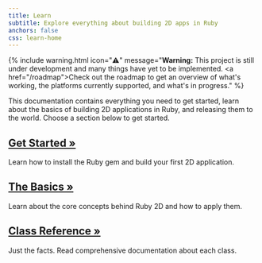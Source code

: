 ```yaml
---
title: Learn
subtitle: Explore everything about building 2D apps in Ruby
anchors: false
css: learn-home
---
```


{% include warning.html icon="⚠️" message="<b>Warning:</b> This project is still under development and many things have yet to be implemented. <a href=\"/roadmap\">Check out the roadmap</a> to get an overview of what's working, the platforms currently supported, and what's in progress." %}

This documentation contains everything you need to get started, learn about the basics of building 2D applications in Ruby, and releasing them to the world. Choose a section below to get started.

## [Get Started »](/learn/get-started)
Learn how to install the Ruby gem and build your first 2D application.

## [The Basics »](/learn/basics)
Learn about the core concepts behind Ruby 2D and how to apply them.

## [Class Reference »](http://www.rubydoc.info/gems/ruby2d)
Just the facts. Read comprehensive documentation about each class.

<!--
## [Technical Architecture »](/docs/tech)
Learn about how everything works under the hood.
-->
